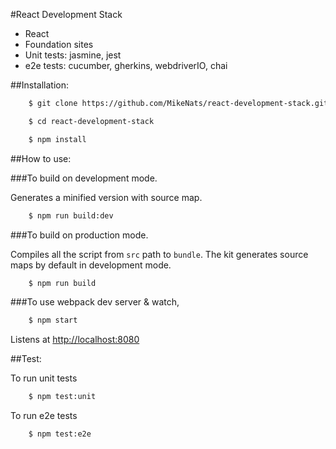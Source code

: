 #React Development Stack

* React
* Foundation sites
* Unit tests: jasmine, jest
* e2e tests: cucumber, gherkins, webdriverIO, chai


##Installation:

```bash
    $ git clone https://github.com/MikeNats/react-development-stack.git

    $ cd react-development-stack

    $ npm install
```

##How to use:

###To build on development mode. 

Generates a minified version with source map.

```bash
    $ npm run build:dev
```

###To build on production mode.

Compiles all the script from `src` path to `bundle`. The kit generates source maps by default in development mode.

```bash
    $ npm run build
```

###To use webpack dev server & watch,

```bash
    $ npm start
```

Listens at [http://localhost:8080](http://localhost:8080)

##Test:

To run unit tests

```bash
    $ npm test:unit
```

To run e2e tests

```bash
    $ npm test:e2e
```